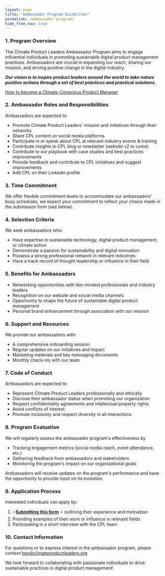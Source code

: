 ```yaml
---
layout: page
title: "Ambassador Program Guidelines"
permalink: /ambassador-program/
hide_from_nav: true
---
```


### 1\. Program Overview

The Climate Product Leaders Ambassador Program aims to engage influential individuals in promoting sustainable digital product management practices. Ambassadors are crucial in expanding our reach, sharing our mission, and driving positive change in the digital industry.

***Our vision is to inspire product leaders around the world to take nature positive actions through a set of best practices and practical solutions.***

[How to become a Climate-Conscious Product Manager](https://drive.google.com/file/d/1zVpLDiHen_-Py2SJSeM6E-cDvTT1UeGZ/view)

### 2\. Ambassador Roles and Responsibilities

Ambassadors are expected to:

* Promote Climate Product Leaders' mission and initiatives through their networks  
* Share CPL content on social media platforms  
* Participate in or speak about CPL at relevant industry events & training  
* Contribute insights to CPL blog or newsletter (website v2 to come)  
* Contribute to our playbook with case studies and best practices improvements  
* Provide feedback and contribute to CPL initiatives and suggest improvements  
* Add CPL on their Linkedin profile

### 3\. Time Commitment

We offer flexible commitment levels to accommodate our ambassadors' busy schedules, we expect your commitment to reflect your choice made in the submission form (see below).

### 4\. Selection Criteria

We seek ambassadors who:

* Have expertise in sustainable technology, digital product management, or climate action  
* Demonstrate a passion for sustainability and digital innovation  
* Possess a strong professional network in relevant industries  
* Have a track record of thought leadership or influence in their field

### 5\. Benefits for Ambassadors

* Networking opportunities with like-minded professionals and industry leaders  
* Recognition on our website and social media channels  
* Opportunity to shape the future of sustainable digital product management  
* Personal brand enhancement through association with our mission

### 6\. Support and Resources

We provide our ambassadors with:

* A comprehensive onboarding session  
* Regular updates on our initiatives and impact  
* Marketing materials and key messaging documents  
* Monthly check-ins with our team

### 7\. Code of Conduct

Ambassadors are expected to:

* Represent Climate Product Leaders professionally and ethically  
* Disclose their ambassador status when promoting our organization  
* Respect confidentiality agreements and intellectual property rights  
* Avoid conflicts of interest  
* Promote inclusivity and respect diversity in all interactions

### 8\. Program Evaluation

We will regularly assess the ambassador program's effectiveness by

* Tracking engagement metrics (social media reach, event attendance, etc.)  
* Gathering feedback from ambassadors and stakeholders  
* Monitoring the program's impact on our organizational goals

Ambassadors will receive updates on the program's performance and have the opportunity to provide input on its evolution.

### 9\. Application Process

Interested individuals can apply by:

1. ⭐[**Submitting this form**](https://forms.gle/Go7d9AcwagPEX6Jy7) ⭐ outlining their experience and motivation  
2. Providing examples of their work or influence in relevant fields  
3. Participating in a short interview with the CPL team

### 10\. Contact Information

For questions or to express interest in the ambassador program, please contact [hey@climateproductleaders.org](mailto:hey@climateproductleaders.org)

We look forward to collaborating with passionate individuals to drive sustainable practices in digital product management\!

